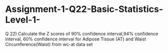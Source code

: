 # Assignment-1-Q22-Basic-Statistics-Level-1-
Q 22) Calculate the Z scores of  90% confidence interval,94% confidence interval, 60% confidence interval for Adipose Tissue (AT) and Waist Circumference(Waist) from wc-at data set  
